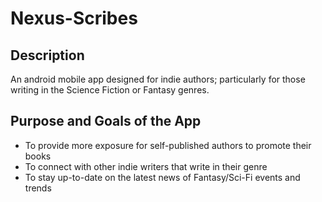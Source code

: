 # Nexus-Scribes

## Description
An android mobile app designed for indie authors; particularly for those writing in the Science Fiction or Fantasy genres.

## Purpose and Goals of the App
- To provide more exposure for self-published authors to promote their books
- To connect with other indie writers that write in their genre
- To stay up-to-date on the latest news of Fantasy/Sci-Fi events and trends
